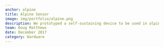 ```yaml
---
anchor: alpine
title: Alpine Sensor
image: img/portfolio/alpine.png
description: We prototyped a self-sustaining device to be used in alpine environments that can cheaply detect humidity and temperature data over time. The use of having the network of sensors would provide information on the risk of an avalanche in the area. The device uses a Cortex M0 on a Nordic Semiconductor nRF51822 and uses I2C communication to communicate with the Si7006 digital humidity and temperature sensor. 
team: Doug Matthews
date: December 2017
category: Hardware
---
```

